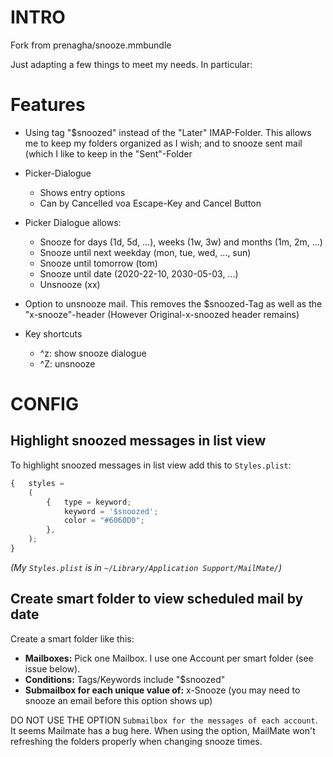 # INTRO
Fork from prenagha/snooze.mmbundle

Just adapting a few things to meet my needs. In particular:

# Features

* Using tag "$snoozed" instead of the "Later" IMAP-Folder. This allows me to keep my folders organized as I wish; and to snooze sent mail (which I like to keep in the "Sent"-Folder

* Picker-Dialogue 
  * Shows entry options
  * Can by Cancelled voa Escape-Key and Cancel Button

* Picker Dialogue allows:
  * Snooze for days (1d, 5d, ...), weeks (1w, 3w) and months (1m, 2m, ...)
  * Snooze until next weekday (mon, tue, wed, ..., sun)
  * Snooze until tomorrow (tom)
  * Snooze until date (2020-22-10, 2030-05-03, ...)
  * Unsnooze (xx)

* Option to unsnooze mail. This removes the $snoozed-Tag as well as the "x-snooze"-header (However Original-x-snoozed header remains)

* Key shortcuts
  * ^z: show snooze dialogue
  * ^Z: unsnooze

# CONFIG

## Highlight snoozed messages in list view
To highlight snoozed messages in list view add this to `Styles.plist`:
```javascript
{   styles = 
    (
        {   type = keyword;
            keyword = '$snoozed';
            color = "#6060D0";
        },
	);
}
```

*(My `Styles.plist` is in `~/Library/Application Support/MailMate/`)*

## Create smart folder to view scheduled mail by date
Create a smart folder like this:

* **Mailboxes:** Pick one Mailbox. I use one Account per smart folder (see issue below).
* **Conditions:** Tags/Keywords include "$snoozed"
* **Submailbox for each unique value of:** x-Snooze   (you may need to snooze an email before this option shows up)

DO NOT USE THE OPTION `Submailbox for the messages of each account`. 
It seems Mailmate has a bug here. When using the option, MailMate won't refreshing the folders properly when changing snooze times. 



